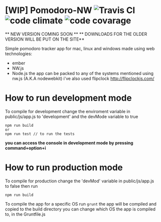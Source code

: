 # [WIP] Pomodoro-NW   ![Travis CI](https://travis-ci.org/0000marcell/Pomodoro-NW.svg?branch=master "Travis CI")  ![code climate](https://codeclimate.com/github/0000marcell/Pomodoro-NW/badges/gpa.svg "code climate") ![code covarage](https://codeclimate.com/github/0000marcell/Pomodoro-NW/badges/coverage.svg "code covarage")

** NEW VERSION COMING SOON **
** DOWNLOADS FOR THE OLDER VERSION WILL BE PUT ON THE SITE**

Simple pomodoro tracker app for mac, linux and windows made using web technologies:
* ember
* NW.js
* Node.js
the app can be packed to any of the systems mentioned using nw.js (A.K.A nodewebkit) 
i've also used flipclock http://flipclockjs.com/

# How to run development mode
To compile for development change the enviroment variable in public/js/app.js to 'development'
and the devMode variable to true
```
npm run build
or
npm run test // to run the tests
```
**you can access the console in development mode by pressing command+option+i**
# How to run production mode

To compile for production change the 'devMod' variable in public/js/app.js to false 
then run 
```
npm run build
```
To compile the app for a specific OS run `grunt` the app will be compiled and copied to the build directory
you can change which OS the app is compiled to, in the Gruntfile.js
